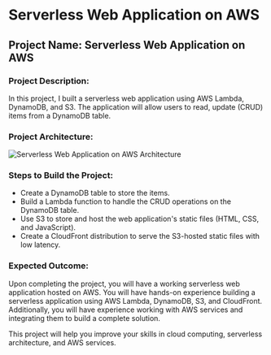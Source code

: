 # Serverless Web Application on AWS

## Project Name: Serverless Web Application on AWS

### Project Description:

In this project, I built a serverless web application using AWS Lambda, DynamoDB, and S3. The application will allow users to read, update (CRUD) items from a DynamoDB table.

### Project Architecture:

![Serverless Web Application on AWS Architecture](https://user-images.githubusercontent.com/66474973/228492073-5cd3d975-3439-4ce4-b109-fb33997df3c3.png)

### Steps to Build the Project:

* Create a DynamoDB table to store the items. 
* Build a Lambda function to handle the CRUD operations on the DynamoDB table. 
* Use S3 to store and host the web application's static files (HTML, CSS, and JavaScript). 
* Create a CloudFront distribution to serve the S3-hosted static files with low latency. 

### Expected Outcome:

Upon completing the project, you will have a working serverless web application hosted on AWS.
You will have hands-on experience building a serverless application using AWS Lambda, DynamoDB, S3, and CloudFront.
Additionally, you will have experience working with AWS services and integrating them to build a complete solution.

This project will help you improve your skills in cloud computing, serverless architecture, and AWS services.
